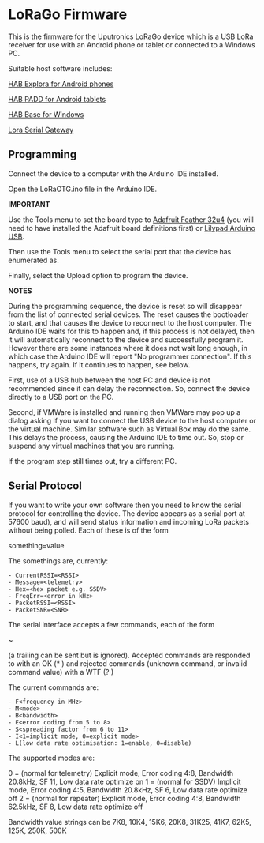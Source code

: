 # LoRaGo Firmware

This is the firmware for the Uputronics LoRaGo device which is a USB LoRa receiver for use with an Android phone or tablet or connected to a Windows PC.

Suitable host software includes:

[HAB Explora for Android phones](https://www.daveakerman.com/?page_id=2494)

[HAB PADD for Android tablets](https://www.daveakerman.com/?page_id=2552)

[HAB Base for Windows](http://www.daveakerman.com/?page_id=2760)

[Lora Serial Gateway](https://github.com/daveake/LoRaSerialGateway)



Programming
---------------

Connect the device to a computer with the Arduino IDE installed.

Open the LoRaOTG.ino file in the Arduino IDE.

**IMPORTANT**

Use the Tools menu to set the board type to <u>Adafruit Feather 32u4</u> (you will need to have installed the Adafruit board definitions first) or <u>Lilypad Arduino USB</u>.

Then use the Tools menu to select the serial port that the device has enumerated as.

Finally, select the Upload option to program the device.

**NOTES**

During the programming sequence, the device is reset so will disappear from the list of connected serial devices.  The reset causes the bootloader to start, and that causes the device to reconnect to the host computer.  The Arduino IDE waits for this to happen and, if this process is not delayed, then it will automatically reconnect to the device and successfully program it.  However there are some instances where it does not wait long enough, in which case the Arduino IDE will report "No programmer connection".  If this happens, try again.  If it continues to happen, see below.

First, use of a USB hub between the host PC and device is not recommended since it can delay the reconnection.  So, connect the device directly to a USB port on the PC.

Second, if VMWare is installed and running then VMWare may pop up a dialog asking if you want to connect the USB device to the host computer or the virtual machine.  Similar software such as Virtual Box may do the same.  This delays the process, causing the Arduino IDE to time out.  So, stop or suspend any virtual machines that you are running.

If the program step still times out, try a different PC.



Serial Protocol
---------------

If you want to write your own software then you need to know the serial protocol for controlling the device.  The device appears as a serial port at 57600 baud), and will send status information and incoming LoRa packets without being polled.  Each of these is of the form

something=value<CR><LF>

The somethings are, currently:

	- CurrentRSSI=<RSSI>
	- Message=<telemetry>
	- Hex=<hex packet e.g. SSDV>
	- FreqErr=<error in kHz>
	- PacketRSSI=<RSSI>
	- PacketSNR=<SNR>

The serial interface accepts a few commands, each of the form

~<command><value><CR>

(a trailing <LF> can be sent but is ignored).  Accepted commands are responded to with an OK (* <CR> <LF>) and rejected commands (unknown command, or invalid command value) with a WTF (? <CR> <LF>)

The current commands are:

	- F<frequency in MHz>
	- M<mode>
	- B<bandwidth>
	- E<error coding from 5 to 8>
	- S<spreading factor from 6 to 11>
	- I<1=implicit mode, 0=explicit mode>
	- L(low data rate optimisation: 1=enable, 0=disable)

The supported modes are:

0 = (normal for telemetry)  Explicit mode, Error coding 4:8, Bandwidth 20.8kHz, SF 11, Low data rate optimize on
1 = (normal for SSDV)       Implicit mode, Error coding 4:5, Bandwidth 20.8kHz,  SF 6, Low data rate optimize off
2 = (normal for repeater)   Explicit mode, Error coding 4:8, Bandwidth 62.5kHz,  SF 8, Low data rate optimize off	

Bandwidth value strings can be 7K8, 10K4, 15K6, 20K8, 31K25, 41K7, 62K5, 125K, 250K, 500K

